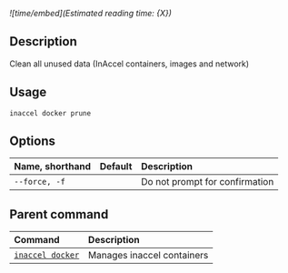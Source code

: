 *![time/embed](Estimated reading time: {X})*

## Description

Clean all unused data (InAccel containers, images and network)

## Usage

```text
inaccel docker prune
```

## Options

| Name, shorthand | Default | Description                    |
| :-------------- | :-----: | :----------------------------- |
| ` --force, -f ` |         | Do not prompt for confirmation |

## Parent command

| Command                        | Description                |
| :----------------------------- | :------------------------- |
| [` inaccel docker `](index.md) | Manages inaccel containers |
